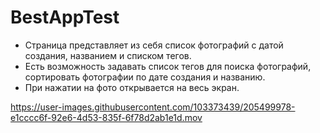 # BestAppTest
* Страница представляет из себя список фотографий с датой создания, названием и списком тегов. 
* Есть возможность задавать список тегов для поиска фотографий, сортировать фотографии по дате создания и названию. 
* При нажатии на фото открывается на весь экран.

https://user-images.githubusercontent.com/103373439/205499978-e1cccc6f-92e6-4d53-835f-6f78d2ab1e1d.mov
